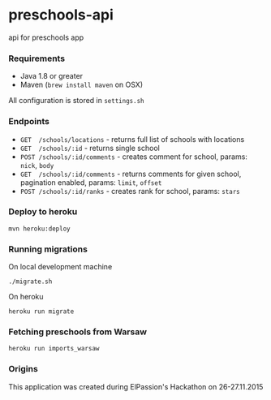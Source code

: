 # preschools-api
api for preschools app

### Requirements

* Java 1.8 or greater
* Maven (`brew install maven` on OSX) 

All configuration is stored in `settings.sh`

### Endpoints

* `GET  /schools/locations` - returns full list of schools with locations
* `GET  /schools/:id` - returns single school
* `POST /schools/:id/comments` - creates comment for school, params: `nick`, `body`
* `GET  /schools/:id/comments` - returns comments for given school, pagination enabled, params: `limit`, `offset`
* `POST /schools/:id/ranks` - creates rank for school, params: `stars`

### Deploy to heroku

```
mvn heroku:deploy
```

### Running migrations

On local development machine

```
./migrate.sh
```

On heroku

```
heroku run migrate
```

### Fetching preschools from Warsaw

```
heroku run imports_warsaw
```

### Origins
This application was created during ElPassion's Hackathon on 26-27.11.2015


